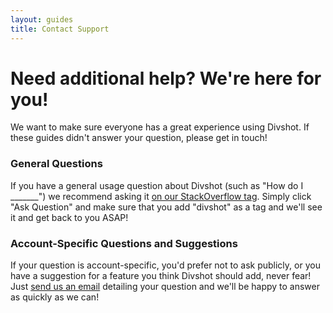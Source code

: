 ```yaml
---
layout: guides
title: Contact Support
---
```


<h1 class="page-title">Need additional help? We're here for you!</h1>

<p class="lead">We want to make sure everyone has a great experience using Divshot. If these guides didn't answer your question, please get in touch!</p>

### General Questions

If you have a general usage question about Divshot (such as "How do I _______") we recommend asking it [on our StackOverflow tag](http://stackoverflow.com/questions/tagged/divshot). Simply click "Ask Question" and make sure that you add "divshot" as a tag and we'll see it and get back to you ASAP!

### Account-Specific Questions and Suggestions

If your question is account-specific, you'd prefer not to ask publicly, or you have a suggestion for a feature you think Divshot should add, never fear! Just [send us an email](mailto:support@divshot.com) detailing your question and we'll be happy to answer as quickly as we can!